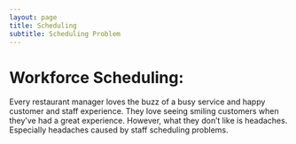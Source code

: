 ```yaml
---
layout: page
title: Scheduling 
subtitle: Scheduling Problem 
---
```

# Workforce Scheduling: 

Every restaurant manager loves the buzz of a busy service and happy customer and staff experience. They love seeing smiling customers when they’ve had a great experience. However, what they don’t like is headaches. Especially headaches caused by staff scheduling problems.